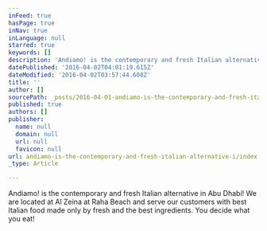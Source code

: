 ```yaml
---
inFeed: true
hasPage: true
inNav: true
inLanguage: null
starred: true
keywords: []
description: 'Andiamo! is the contemporary and fresh Italian alternative in Abu Dhabi! We are located at Al Zeina at Raha Beach and serve our customers with best Italian food made only by fresh and the best ingredients. You decide what you eat! '
datePublished: '2016-04-02T04:01:19.615Z'
dateModified: '2016-04-02T03:57:44.608Z'
title: ''
author: []
sourcePath: _posts/2016-04-01-andiamo-is-the-contemporary-and-fresh-italian-alternative-i.md
published: true
authors: []
publisher:
  name: null
  domain: null
  url: null
  favicon: null
url: andiamo-is-the-contemporary-and-fresh-italian-alternative-i/index.html
_type: Article

---
```

Andiamo! is the contemporary and fresh Italian alternative in Abu Dhabi! We are located at Al Zeina at Raha Beach and serve our customers with best Italian food made only by fresh and the best ingredients. You decide what you eat!